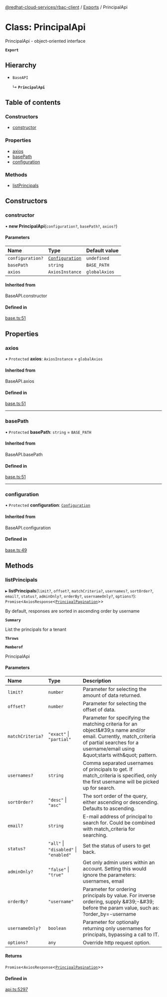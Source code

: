 [@redhat-cloud-services/rbac-client](../README.md) / [Exports](../modules.md) / PrincipalApi

# Class: PrincipalApi

PrincipalApi - object-oriented interface

**`Export`**

## Hierarchy

- `BaseAPI`

  ↳ **`PrincipalApi`**

## Table of contents

### Constructors

- [constructor](PrincipalApi.md#constructor)

### Properties

- [axios](PrincipalApi.md#axios)
- [basePath](PrincipalApi.md#basepath)
- [configuration](PrincipalApi.md#configuration)

### Methods

- [listPrincipals](PrincipalApi.md#listprincipals)

## Constructors

### constructor

• **new PrincipalApi**(`configuration?`, `basePath?`, `axios?`)

#### Parameters

| Name | Type | Default value |
| :------ | :------ | :------ |
| `configuration?` | [`Configuration`](Configuration.md) | `undefined` |
| `basePath` | `string` | `BASE_PATH` |
| `axios` | `AxiosInstance` | `globalAxios` |

#### Inherited from

BaseAPI.constructor

#### Defined in

[base.ts:51](https://github.com/RedHatInsights/javascript-clients/blob/master/packages/rbac/base.ts#L51)

## Properties

### axios

• `Protected` **axios**: `AxiosInstance` = `globalAxios`

#### Inherited from

BaseAPI.axios

#### Defined in

[base.ts:51](https://github.com/RedHatInsights/javascript-clients/blob/master/packages/rbac/base.ts#L51)

___

### basePath

• `Protected` **basePath**: `string` = `BASE_PATH`

#### Inherited from

BaseAPI.basePath

#### Defined in

[base.ts:51](https://github.com/RedHatInsights/javascript-clients/blob/master/packages/rbac/base.ts#L51)

___

### configuration

• `Protected` **configuration**: [`Configuration`](Configuration.md)

#### Inherited from

BaseAPI.configuration

#### Defined in

[base.ts:49](https://github.com/RedHatInsights/javascript-clients/blob/master/packages/rbac/base.ts#L49)

## Methods

### listPrincipals

▸ **listPrincipals**(`limit?`, `offset?`, `matchCriteria?`, `usernames?`, `sortOrder?`, `email?`, `status?`, `adminOnly?`, `orderBy?`, `usernameOnly?`, `options?`): `Promise`<`AxiosResponse`<[`PrincipalPagination`](../interfaces/PrincipalPagination.md)\>\>

By default, responses are sorted in ascending order by username

**`Summary`**

List the principals for a tenant

**`Throws`**

**`Memberof`**

PrincipalApi

#### Parameters

| Name | Type | Description |
| :------ | :------ | :------ |
| `limit?` | `number` | Parameter for selecting the amount of data returned. |
| `offset?` | `number` | Parameter for selecting the offset of data. |
| `matchCriteria?` | ``"exact"`` \| ``"partial"`` | Parameter for specifying the matching criteria for an object\&#39;s name and/or email. Currently, match_criteria of partial searches for a username/email using \&quot;starts with\&quot; pattern. |
| `usernames?` | `string` | Comma separated usernames of principals to get. If match_criteria is specified, only the first username will be picked up for search. |
| `sortOrder?` | ``"desc"`` \| ``"asc"`` | The sort order of the query, either ascending or descending. Defaults to ascending. |
| `email?` | `string` | E-mail address of principal to search for. Could be combined with match_criteria for searching. |
| `status?` | ``"all"`` \| ``"disabled"`` \| ``"enabled"`` | Set the status of users to get back. |
| `adminOnly?` | ``"false"`` \| ``"true"`` | Get only admin users within an account. Setting this would ignore the parameters: usernames, email |
| `orderBy?` | ``"username"`` | Parameter for ordering principals by value. For inverse ordering, supply \&#39;-\&#39; before the param value, such as: ?order_by&#x3D;-username |
| `usernameOnly?` | `boolean` | Parameter for optionally returning only usernames for principals, bypassing a call to IT. |
| `options?` | `any` | Override http request option. |

#### Returns

`Promise`<`AxiosResponse`<[`PrincipalPagination`](../interfaces/PrincipalPagination.md)\>\>

#### Defined in

[api.ts:5297](https://github.com/RedHatInsights/javascript-clients/blob/master/packages/rbac/api.ts#L5297)
